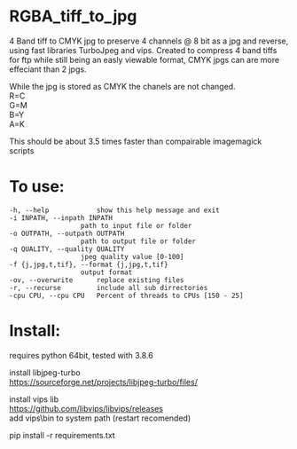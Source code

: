 # RGBA_tiff_to_jpg
4 Band tiff to CMYK jpg to preserve 4 channels @ 8 bit as a jpg and reverse, using fast libraries TurboJpeg and vips. Created to compress 4 band tiffs for ftp while still being an easly viewable format, CMYK jpgs can are more effeciant than 2 jpgs. 

While the jpg is stored as CMYK the chanels are not changed. <br>
  R=C<br>
  G=M<br>
  B=Y<br>
  A=K<br>

This should be about 3.5 times faster than compairable imagemagick scripts<br/>

# To use:
    -h, --help            show this help message and exit
    -i INPATH, --inpath INPATH
                      path to input file or folder
    -o OUTPATH, --outpath OUTPATH
                      path to output file or folder
    -q QUALITY, --quality QUALITY
                      jpeg quality value [0-100]
    -f {j,jpg,t,tif}, --format {j,jpg,t,tif}
                      output format
    -ov, --overwrite      replace existing files
    -r, --recurse         include all sub dirrectories
    -cpu CPU, --cpu CPU   Percent of threads to CPUs [150 - 25]

# Install:
  requires python 64bit, tested with 3.8.6

  install libjpeg-turbo<br/>
  https://sourceforge.net/projects/libjpeg-turbo/files/<br/>

  install vips lib<br/>
  https://github.com/libvips/libvips/releases<br/>
  add vips\bin to system path (restart recomended)<br/>

  pip install -r requirements.txt<br/>
